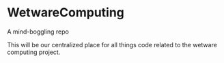 # WetwareComputing
A mind-boggling repo

This will be our centralized place for all things code related to the wetware computing project.
